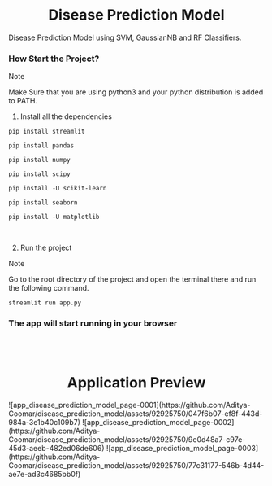 <div align=center><h1>Disease Prediction Model</h1> </div>
 Disease Prediction Model using SVM, GaussianNB and RF Classifiers.

<br>
 
### How Start the Project?
> [!NOTE]  
> Make Sure that you are using python3 and your python distribution is added to PATH.

1. Install all the dependencies
```
pip install streamlit
```
```
pip install pandas
```
```
pip install numpy
```
```
pip install scipy
```
```
pip install -U scikit-learn
```
```
pip install seaborn
```
```
pip install -U matplotlib
```

<br/>

2. Run the project
 > [!NOTE]
 > Go to the root directory of the project and open the terminal there and run the following command.
```
streamlit run app.py
```

### The app will start running in your browser
<br />
<br />
<div align=center><h1>Application Preview</h1> </div>
![app_disease_prediction_model_page-0001](https://github.com/Aditya-Coomar/disease_prediction_model/assets/92925750/047f6b07-ef8f-443d-984a-3e1b40c109b7)
![app_disease_prediction_model_page-0002](https://github.com/Aditya-Coomar/disease_prediction_model/assets/92925750/9e0d48a7-c97e-45d3-aeeb-482ed06de606)
![app_disease_prediction_model_page-0003](https://github.com/Aditya-Coomar/disease_prediction_model/assets/92925750/77c31177-546b-4d44-ae7e-ad3c4685bb0f)

